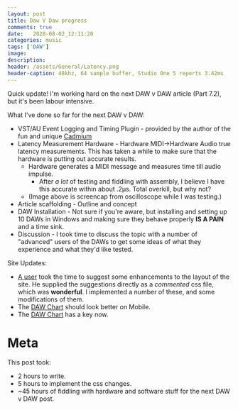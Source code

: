 ```yaml
---
layout: post
title: Daw V Daw progress
comments: true
date:   2020-08-02_12:11:20 
categories: music
tags: ['DAW']
image:
description:
header: /assets/General/Latency.png
header-caption: 48khz, 64 sample buffer, Studio One 5 reports 3.42ms
---
```


Quick update! I'm working hard on the next DAW v DAW article (Part 7.2), but it's been labour intensive.

What I've done so far for the next DAW v DAW:

* VST/AU Event Logging and Timing Plugin - provided by the author of the fun and unique [Cadmium](https://lhiaudio.com)
* Latency Measurement Hardware - Hardware MIDI->Hardware Audio true latency measurements. This has taken a while to make sure that the hardware is putting out accurate results.
    * Hardware generates a MIDI message and measures time till audio impulse.
        * After _a lot_ of testing and fiddling with assembly, I believe I have this accurate within about .2µs. Total overkill, but why not?
    * (Image above is screencap from oscilloscope while I was testing.)
* Article scaffolding - Outline and concept
* DAW Installation - Not sure if you're aware, but installing and setting up 10 DAWs in Windows and making sure they behave properly **IS A PAIN** and a time sink.
* Discussion - I took time to discuss the topic with a number of "advanced" users of the DAWs to get some ideas of what they experience and what they'd like tested.

Site Updates:

* [A user](https://instagr.am/kyumiiu) took the time to suggest some enhancements to the layout of the site. He supplied the suggestions directly as a _commented_ css file, which was **wonderful**. I implemented a number of these, and some modifications of them.
* The [DAW Chart](/DAW-Chart.html) should look better on Mobile.
* The [DAW Chart](/DAW-Chart.html#key) has a key now.

<!--more-->

# Meta

This post took:

* 2 hours to write.
* 5 hours to implement the css changes.
* ~45 hours of fiddling with hardware and software stuff for the next DAW v DAW post.








